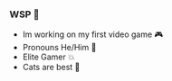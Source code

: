 ### WSP 👋
- Im working on my first video game 🎮
- Pronouns He/Him 👦
- Elite Gamer 💥
- Cats are best 👑 

<!--
**evan-cagiannos/evan-cagiannos** is a ✨ _special_ ✨ repository because its `README.md` (this file) appears on your GitHub profile.

Here are some ideas to get you started:

- 🔭 I’m currently working on ...
- 🌱 I’m currently learning ...
- 👯 I’m looking to collaborate on ...
- 🤔 I’m looking for help with ...
- 💬 Ask me about ...
- 📫 How to reach me: ...
- 😄 Pronouns: ...
- ⚡ Fun fact: ...
-->
